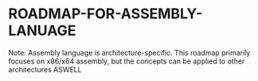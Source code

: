 # ROADMAP-FOR-ASSEMBLY-LANUAGE
Note: Assembly language is architecture-specific. This roadmap primarily focuses on x86/x64 assembly, but the concepts can be applied to other architectures ASWELL

